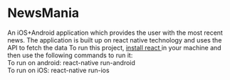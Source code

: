 # NewsMania
An iOS+Android application which provides the user with the most recent news. The application is built up on react native technology and uses the API to fetch the data 
To run this project, <a href="https://reactjs.org/docs/installation.html">install react </a> in your machine and then use the following commands to run it:<br />
To run on android: react-native run-android <br/>
To run on iOS: react-native run-ios
